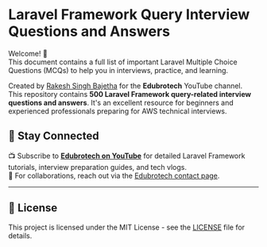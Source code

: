 # Laravel Framework Query Interview Questions and Answers
Welcome! 👋  
This document contains a full list of important Laravel Multiple Choice Questions (MCQs) to help you in interviews, practice, and learning.

Created by [Rakesh Singh Bajetha](https://www.youtube.com/@edubrotech?sub_confirmation=1) for the **Edubrotech** YouTube channel.  
This repository contains **500  Laravel Framework query-related interview questions and answers**. It's an excellent resource for beginners and experienced professionals preparing for AWS technical interviews.







## 📢 Stay Connected

📺 Subscribe to **[Edubrotech on YouTube](https://www.youtube.com/@edubrotech?sub_confirmation=1)** for detailed Laravel Framework tutorials, interview preparation guides, and tech vlogs.  
📧 For collaborations, reach out via the [Edubrotech contact page](https://www.youtube.com/@edubrotech/about).

---

## 📜 License

This project is licensed under the MIT License - see the [LICENSE](LICENSE) file for details.
